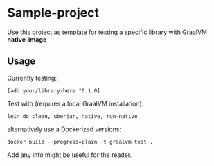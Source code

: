 # Sample-project

Use this project as template for testing a specific library with GraalVM **native-image**

## Usage

Currently testing:

    [add.your/library-here "0.1.0]

Test with (requires a local GraalVM installation):

    lein do clean, uberjar, native, run-native

alternatively use a Dockerized versions:

    docker build --progress=plain -t graalvm-test .


Add any info might be useful for the reader.
